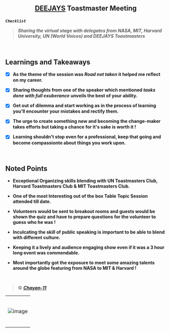 ## <p align = "center"> [DEEJAYS](https://www.instagram.com/deejaystm/?hl=en) Toastmaster Meeting </p>

***`Checklist`***

> ***Sharing the virtual stage with delegates from NASA, MIT, Harvard University, UN (World Voices) and DEEJAYS Toastmasters***

</br>

## Learnings and Takeaways

- [X] **As the theme of the session was ***Road not taken*** it helped me reflect on my career.**

- [X] **Sharing thoughts from one of the speaker which mentioned ***tasks done with full exuberance*** unveils the best of your ability.**

- [X] **Get out of dilemma and start working as in the process of learning you'll encounter your mistakes and rectify them.**

- [X] **The urge to create something new and becoming the change-maker takes efforts but taking a chance for it's sake is worth it !**

- [X] **Learning shouldn't stop even for a professional, keep that going and become compassionte about things you work upon.**

</br>

## Noted Points 

* **Exceptional Organizing skills blending with UN Toastmasters Club, Harvard Toastmasters Club & MIT Toastmasters Club.**

* **One of the most Interesting out of the box Table Topic Session attended till date.**
 
* **Volunteers would be sent to breakout rooms and guests would be shown the quiz and have to prepare questions for the volunteer to guess who he was !**

* **Inculcating the skill of public speaking is important to be able to blend with different culture.**

* **Keeping it a lively and audience engaging show even if it was a 3 hour long event was commendable.**

* **Most importantly got the exposure to meet some amazing talents around the globe featuring from NASA to MIT & Harvard !**

</br>

> © ***[Chayan-11](https://github.com/Chayan-11)***
<table>
	<tr>
		 <td>

</br>
  

![image](https://user-images.githubusercontent.com/76246106/140654066-12b765e7-1c73-436e-b99a-03814d878b41.png)
  
  
</br>
</table>

</br>

# 
